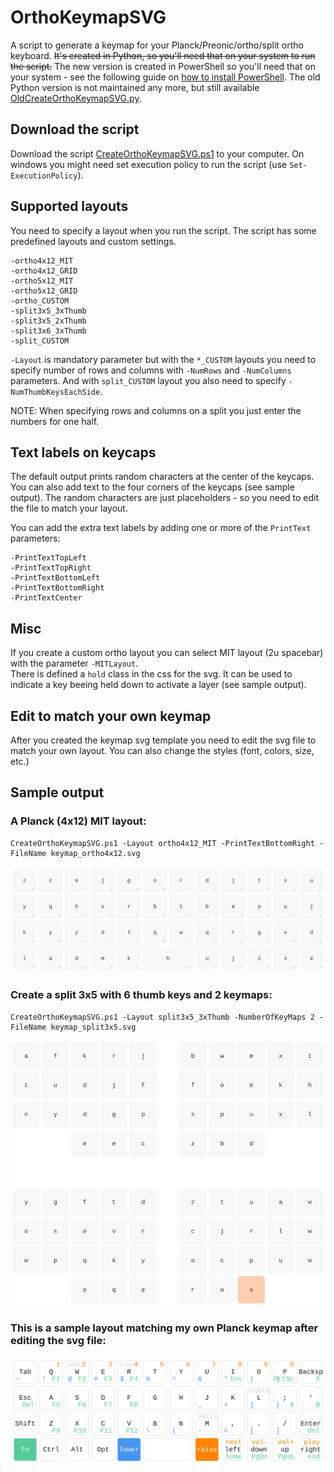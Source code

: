 # OrthoKeymapSVG

A script to generate a keymap for your Planck/Preonic/ortho/split ortho keyboard.
~~It's created in Python, so you'll need that on your system to run the script.~~
The new version is created in PowerShell so you'll need that on your system - see the following guide on [how to install PowerShell](https://docs.microsoft.com/en-us/powershell/scripting/install/installing-powershell?view=powershell-7.2). The old Python version is not maintained any more, but still available [OldCreateOrthoKeymapSVG.py](OldCreateOrthoKeymapSVG.py).

## Download the script

Download the script [CreateOrthoKeymapSVG.ps1](CreateOrthoKeymapSVG.ps1) to your computer. On windows you might need set execution policy to run the script (use `Set-ExecutionPolicy`).

## Supported layouts

You need to specify a layout when you run the script. The script has some predefined layouts and custom settings.

    -ortho4x12_MIT
    -ortho4x12_GRID
    -ortho5x12_MIT
    -ortho5x12_GRID
    -ortho_CUSTOM
    -split3x5_3xThumb
    -split3x5_2xThumb
    -split3x6_3xThumb
    -split_CUSTOM

`-Layout` is mandatory parameter but with the `*_CUSTOM` layouts you need to specify number of rows and columns with `-NumRows` and `-NumColumns` parameters. And with `split_CUSTOM` layout you also need to specify `-NumThumbKeysEachSide`.

NOTE: When specifying rows and columns on a split you just enter the numbers for one half.

## Text labels on keycaps

The default output prints random characters at the center of the keycaps. You can also add text to the four corners of the keycaps (see sample output). The random characters are just placeholders - so you need to edit the file to match your layout.

You can add the extra text labels by adding one or more of the `PrintText` parameters:

    -PrintTextTopLeft
    -PrintTextTopRight
    -PrintTextBottomLeft
    -PrintTextBottomRight
    -PrintTextCenter

## Misc

If you create a custom ortho layout you can select MIT layout (2u spacebar) with the parameter `-MITLayout`.  
There is defined a `hold` class in the css for the svg. It can be used to indicate a key beeing held down to activate a layer (see sample output).

## Edit to match your own keymap

After you created the keymap svg template you need to edit the svg file to match your own layout. You can also change the styles (font, colors, size, etc.)

## Sample output

### A Planck (4x12) MIT layout:

    CreateOrthoKeymapSVG.ps1 -Layout ortho4x12_MIT -PrintTextBottomRight -FileName keymap_ortho4x12.svg

![keymap_ortho4x12.svg](keymap_ortho4x12.svg)

### Create a split 3x5 with 6 thumb keys and 2 keymaps:

    CreateOrthoKeymapSVG.ps1 -Layout split3x5_3xThumb -NumberOfKeyMaps 2 -FileName keymap_split3x5.svg

![keymap_split3x5.svg](keymap_split3x5.svg)

### This is a sample layout matching my own Planck keymap after editing the svg file:

![PlanckKeymap](keymap_myPlanck.svg)
